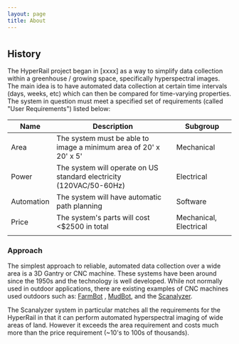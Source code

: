 ```yaml
---
layout: page
title: About
---
```


# <p class="message">
# </p>


## History 

The HyperRail project began in [xxxx] as a way to simplify data collection within a greenhouse / growing space, specifically hyperspectral images. The main idea is to have automated data collection at certain time intervals (days, weeks, etc) which can then be compared for time-varying properties. The system in question must meet a specified set of requirements (called "User Requirements") listed below:  

<table>
  <thead>
    <tr>
      <th>Name</th>
      <th>Description</th>
      <th>Subgroup</th>
    </tr>
  </thead>
  <tbody>
    <tr>
      <td>Area</td>
      <td>The system must be able to image a minimum area of 20' x 20' x 5'</td>
      <td>Mechanical</td>
    </tr>
    <tr>
      <td>Power</td>
      <td>The system will operate on US standard electricity (120VAC/50-60Hz)</td>
      <td>Electrical</td>
    </tr>
    <tr>
      <td>Automation</td>
      <td>The system will have automatic path planning</td>
      <td>Software</td>
    </tr>
	<tr>
		<td>Price</td>
		<td>The system's parts will cost <$2500 in total</td>
		<td>Mechanical, Electrical</td>
	</tr>
	<tr>
		<td></td>
		<td></td>
		<td></td>
	</tr>
  </tbody>
</table>

### Approach 

The simplest approach to reliable, automated data collection over a wide area is a 3D Gantry or CNC machine. These systems have been around since the 1950s and the technology is well developed. While not normally used in outdoor applications, there are existing examples of CNC machines used outdoors such as: [FarmBot](https://farm.bot/)  , [MudBot](https://www.mudbots.com/concrete-3d-printers.php), and the [Scanalyzer](https://www.lemnatec.com/customized-solutions/field-scanalyzer/). 

The Scanalyzer system in particular matches all the requirements for the HyperRail in that it can perform automated hyperspectral imaging of wide areas of land. However it exceeds the area requirement and costs much more than the price requirement (~10's to 100s of thousands). 